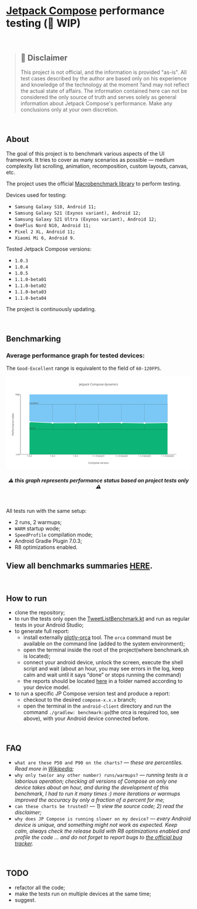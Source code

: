 # [Jetpack Compose](https://developer.android.com/jetpack/compose) performance testing (🚧 WIP)

<br/>

> ## 🛑 Disclaimer 
> This project is not official, and the information is provided "as-is".
All test cases described by the author are based only on his experience and knowledge of the technology at the moment ?and may not reflect the actual state of affairs. 
The information contained here can not be considered the only source of truth and serves solely as general information about Jetpack Compose's performance.
Make any conclusions only at your own discretion.



<br/>

## About

The goal of this project is to benchmark various aspects of the UI framework.  It tries to cover as many scenarios as possible  — medium complexity list scrolling, animation, recomposition, custom layouts, canvas, etc.

The project uses the official [Macrobenchmark library](https://developer.android.com/studio/profile/macrobenchmark-intro?hl=en) to perform testing.

Devices used for testing: 
 - `Samsung Galaxy S10, Android 11; `
 - `Samsung Galaxy S21 (Exynos variant), Android 12;`
 - `Samsung Galaxy S21 Ultra (Exynos variant), Android 12;`
 - `OnePlus Nord N10, Android 11;`
 - `Pixel 2 XL, Android 11;`
 - `Xiaomi Mi 6, Android 9.`

Tested Jetpack Compose versions: 
 - `1.0.3`
 - `1.0.4`
 - `1.0.5`
 - `1.1.0-beta01` 
 - `1.1.0-beta02`
 - `1.1.0-beta03`
 - `1.1.0-beta04`

The project is continuously updating.

<br/>

## Benchmarking

### Average performance graph for tested devices:
The `Good-Excellent` range is equivalent to the field of `60-120FPS`.
<p align="center">
  <img src="android-client/benchmark/benchmark_reports/reports/compose_dynamics.svg">
</p>

#### <p align=center> *⚠️ this graph represents performance status based on project tests only ⚠️* </p>

<br/>

All tests run with the same setup:
 - 2 runs, 2 warmups;
 - `WARM` startup wode;
 - `SpeedProfile` compilation mode;
 - Android Gradle Plugin 7.0.3;
 - R8 optimizations enabled.

## View all benchmarks summaries [HERE](android-client/benchmark/benchmark_reports/reports).

<br/>

## How to run
 - clone the repository;
 - to run the tests only open the [TweetListBenchmark.kt](android-client/benchmark/src/main/java/com/sergey_y/benchmark/TweetListBenchmark.kt) and run as regular tests in your Android Studio;
 - to generate full report:
    - install externally [plotly-orca](https://github.com/plotly/orca) tool. The `orca` command must be available on the command line (added to the system environment);
    - open the terminal inside the root of the project(where benchmark.sh is located);
    - connect your android device, unlock the screen, execute the shell script and wait (about an hour, you may see errors in the log, keep calm and wait until it says “done” or stops running the command)
    - the reports should be located [here](android-client/benchmark/benchmark_reports/reports/) in a folder named according to your device model.
- to run a specific JP Compose version test and produce a report:
    - checkout to the desired `compose-x.x.x` branch;
    - open the terminal in the `android-client` directory and run the command `./gradlew: benchmark:go`(the orca is required too, see above), with your Android device connected before.
 
<br/> 

## FAQ
 - `what are these P50 and P90 on the charts?` — *these are percentiles. Read more in [Wikipedia](https://en.wikipedia.org/wiki/Percentile);*
 - `why only two(or any other number) runs/warmups?` — *running tests is a laborious operation; checking all versions of Compose on only one device takes about an hour, and during the development of this benchmark, I had to run it many times :) more iterations or warmups improved the accuracy by only a fraction of a percent for me;*
 - `can these charts be trusted?` — *1) view the source code; 2) read the disclaimer;*
 - `why does JP Compose is running slower on my device?` — *every Android device is unique, and something might not work as expected. Keep calm, always check the release build with R8 optimizations enabled and profile the code ... and do not forget to report bugs to [the official bug tracker](https://issuetracker.google.com/issues/new?component=612128&template=1253476).*

<br/>

## TODO
 - refactor all the code;
 - make the tests run on multiple devices at the same time;
 - suggest.